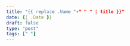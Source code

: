 ```yaml
---
title: "{{ replace .Name "-" " " | title }}"
date: {{ .Date }}
draft: false
type: "post"
tags: [" "]
---
```


